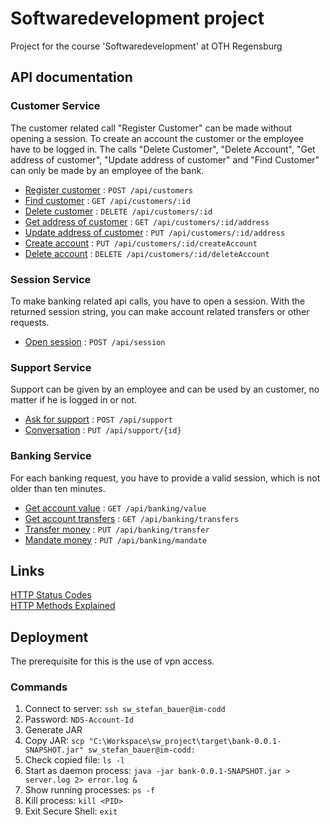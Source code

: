 # Softwaredevelopment project
Project for the course 'Softwaredevelopment' at OTH Regensburg

## API documentation

### Customer Service

The customer related call "Register Customer" can be made without opening a session.
To create an account the customer or the employee have to be logged in.
The calls "Delete Customer", "Delete Account", "Get address of customer",
"Update address of customer" and "Find Customer" can only be made by an employee of the bank.

* [Register customer](documentation/customer/registerCustomer.md) : `POST /api/customers`
* [Find customer](documentation/customer/findCustomer.md) : `GET /api/customers/:id`
* [Delete customer](documentation/customer/deleteCustomer.md) : `DELETE /api/customers/:id`
* [Get address of customer](documentation/customer/getAddress.md) : `GET /api/customers/:id/address`
* [Update address of customer](documentation/customer/updateAddress.md) : `PUT /api/customers/:id/address`
* [Create account](documentation/customer/createAccount.md) : `PUT /api/customers/:id/createAccount`
* [Delete account](documentation/customer/deleteAccount.md) : `DELETE /api/customers/:id/deleteAccount`


### Session Service

To make banking related api calls, you have to open a session.
With the returned session string, you can make account related transfers or other requests.

* [Open session](documentation/session/openSession.md) : `POST /api/session`


### Support Service

Support can be given by an employee and can be used by an customer, no matter if he is logged
in or not.

* [Ask for support](documentation/support/useSupport.md) : `POST /api/support`
* [Conversation](documentation/support/conversation.md) : `PUT /api/support/{id}`


### Banking Service

For each banking request, you have to provide a valid session, which is not older than ten minutes. 

* [Get account value](documentation/banking/getAccountValue.md) : `GET /api/banking/value`
* [Get account transfers](documentation/banking/getAccountTransfers.md) : `GET /api/banking/transfers`
* [Transfer money](documentation/banking/transferMoney.md) : `PUT /api/banking/transfer`
* [Mandate money](documentation/banking/mandateMoney.md) : `PUT /api/banking/mandate`


## Links
[HTTP Status Codes](https://de.wikipedia.org/wiki/HTTP-Statuscode) \
[HTTP Methods Explained](https://restfulapi.net/http-methods/#delete)

## Deployment
The prerequisite for this is the use of vpn access.

### Commands

1. Connect to server: `ssh sw_stefan_bauer@im-codd`
1. Password: `NDS-Account-Id`
1. Generate JAR
1. Copy JAR: `scp "C:\Workspace\sw_project\target\bank-0.0.1-SNAPSHOT.jar" sw_stefan_bauer@im-codd:`
1. Check copied file: `ls -l`
1. Start as daemon process: `java -jar bank-0.0.1-SNAPSHOT.jar > server.log 2> error.log &`
1. Show running processes: `ps -f`
1. Kill process:  `kill <PID>`
1. Exit Secure Shell: `exit`